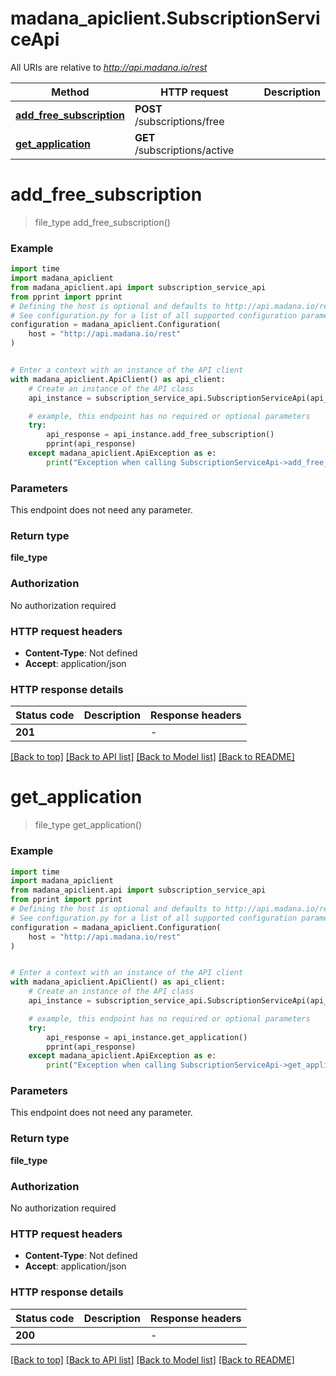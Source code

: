 # madana_apiclient.SubscriptionServiceApi

All URIs are relative to *http://api.madana.io/rest*

Method | HTTP request | Description
------------- | ------------- | -------------
[**add_free_subscription**](SubscriptionServiceApi.md#add_free_subscription) | **POST** /subscriptions/free | 
[**get_application**](SubscriptionServiceApi.md#get_application) | **GET** /subscriptions/active | 


# **add_free_subscription**
> file_type add_free_subscription()



### Example

```python
import time
import madana_apiclient
from madana_apiclient.api import subscription_service_api
from pprint import pprint
# Defining the host is optional and defaults to http://api.madana.io/rest
# See configuration.py for a list of all supported configuration parameters.
configuration = madana_apiclient.Configuration(
    host = "http://api.madana.io/rest"
)


# Enter a context with an instance of the API client
with madana_apiclient.ApiClient() as api_client:
    # Create an instance of the API class
    api_instance = subscription_service_api.SubscriptionServiceApi(api_client)

    # example, this endpoint has no required or optional parameters
    try:
        api_response = api_instance.add_free_subscription()
        pprint(api_response)
    except madana_apiclient.ApiException as e:
        print("Exception when calling SubscriptionServiceApi->add_free_subscription: %s\n" % e)
```

### Parameters
This endpoint does not need any parameter.

### Return type

**file_type**

### Authorization

No authorization required

### HTTP request headers

 - **Content-Type**: Not defined
 - **Accept**: application/json

### HTTP response details
| Status code | Description | Response headers |
|-------------|-------------|------------------|
**201** |  |  -  |

[[Back to top]](#) [[Back to API list]](../README.md#documentation-for-api-endpoints) [[Back to Model list]](../README.md#documentation-for-models) [[Back to README]](../README.md)

# **get_application**
> file_type get_application()



### Example

```python
import time
import madana_apiclient
from madana_apiclient.api import subscription_service_api
from pprint import pprint
# Defining the host is optional and defaults to http://api.madana.io/rest
# See configuration.py for a list of all supported configuration parameters.
configuration = madana_apiclient.Configuration(
    host = "http://api.madana.io/rest"
)


# Enter a context with an instance of the API client
with madana_apiclient.ApiClient() as api_client:
    # Create an instance of the API class
    api_instance = subscription_service_api.SubscriptionServiceApi(api_client)

    # example, this endpoint has no required or optional parameters
    try:
        api_response = api_instance.get_application()
        pprint(api_response)
    except madana_apiclient.ApiException as e:
        print("Exception when calling SubscriptionServiceApi->get_application: %s\n" % e)
```

### Parameters
This endpoint does not need any parameter.

### Return type

**file_type**

### Authorization

No authorization required

### HTTP request headers

 - **Content-Type**: Not defined
 - **Accept**: application/json

### HTTP response details
| Status code | Description | Response headers |
|-------------|-------------|------------------|
**200** |  |  -  |

[[Back to top]](#) [[Back to API list]](../README.md#documentation-for-api-endpoints) [[Back to Model list]](../README.md#documentation-for-models) [[Back to README]](../README.md)

